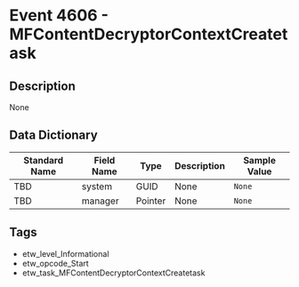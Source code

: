# Event 4606 - MFContentDecryptorContextCreatetask

## Description
None

## Data Dictionary
|Standard Name|Field Name|Type|Description|Sample Value|
|---|---|---|---|---|
|TBD|system|GUID|None|`None`|
|TBD|manager|Pointer|None|`None`|

## Tags
* etw_level_Informational
* etw_opcode_Start
* etw_task_MFContentDecryptorContextCreatetask